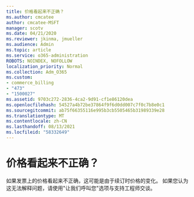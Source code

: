 ```yaml
---
title: 价格看起来不正确？
ms.author: cmcatee
author: cmcatee-MSFT
manager: scotv
ms.date: 04/21/2020
ms.reviewer: jkinma, jmueller
ms.audience: Admin
ms.topic: article
ms.service: o365-administration
ROBOTS: NOINDEX, NOFOLLOW
localization_priority: Normal
ms.collection: Adm_O365
ms.custom:
- commerce_billing
- "473"
- "1500027"
ms.assetid: 9703c272-2836-4ca2-9d91-cf1e86120dea
ms.openlocfilehash: 54527a4b72be37864f9f6d0dd007c7f0c7b8e0c1
ms.sourcegitcommit: ab75f66355116e995b3cb5505465b31989339e28
ms.translationtype: MT
ms.contentlocale: zh-CN
ms.lasthandoff: 08/13/2021
ms.locfileid: "58332649"
---
```

# <a name="price-doesnt-look-correct"></a>价格看起来不正确？

如果发票上的价格看起来不正确，这可能是由于续订时价格的变化。 如果您认为这无法解释问题，请使用"让我们呼叫您"选项与支持工程师交谈。